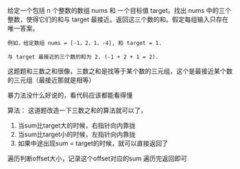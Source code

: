 给定一个包括 n 个整数的数组 nums 和 一个目标值 target。找出 nums 中的三个整数，使得它们的和与 target 最接近。返回这三个数的和。假定每组输入只存在唯一答案。

```
例如，给定数组 nums = [-1，2，1，-4], 和 target = 1.

与 target 最接近的三个数的和为 2. (-1 + 2 + 1 = 2).
```

这题题和三数之和很像，三数之和是找等于某个数的三元组，这个是最接近某个数的三元组（最接近那就是相等）

暴力法没什么好说的，看代码应该都能看得懂

算法：
这道题改造一下三数之和的算法就可以了，
1. 当sum比target大的时候，右指针向内靠拢
2. 当sum比target小的时候，左指针向内靠拢
3. 如果中途出现sum = target的时候，就可以直接返回了

遍历判断offset大小，记录这个offset对应的sum
遍历完返回即可